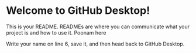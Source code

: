 # Welcome to GitHub Desktop!

This is your README. READMEs are where you can communicate what your project is and how to use it.
Poonam here 

Write your name on line 6, save it, and then head back to GitHub Desktop.
